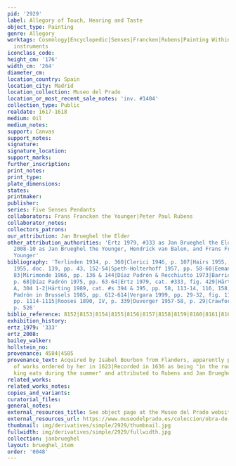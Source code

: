 ```yaml
---
pid: '2929'
label: Allegory of Touch, Hearing and Taste
object_type: Painting
genre: Allegory
worktags: Cosmology|Encyclopedic|Senses|Francken|Rubens|Painting Within A Painting|Mariemont|Landscape|Food|Musical
  instruments
iconclass_code:
height_cm: '176'
width_cm: '264'
diameter_cm:
location_country: Spain
location_city: Madrid
location_collection: Museo del Prado
location_or_most_recent_sale_notes: 'inv. #1404'
collection_type: Public
realdate: 1617-1618
medium: Oil
medium_notes:
support: Canvas
support_notes:
signature:
signature_location:
support_marks:
further_inscription:
print_notes:
print_type:
plate_dimensions:
states:
printmaker:
publisher:
series: Five Senses Pendants
collaborators: Frans Francken the Younger|Peter Paul Rubens
collaborator_notes:
collectors_patrons:
our_attribution: Jan Brueghel the Elder
other_attribution_authorities: 'Ertz 1979, #333 as Jan Brueghel the Elder and studio|Ertz
  2008-10 as Jan Brueghel the Younger, Hendrick van Balen, and Frans Francken the
  Younger'
bibliography: 'Terlinden 1934, p. 360|Clerici 1946, p. 107|Hairs 1955, p.30|De Maeyer
  1955, doc. 139, pp. 43, 152-54|Speth-Holterhoff 1957, pp. 58-60|Eemans 1964, p.
  83|Mirimonde 1966, pp. 136 & 144|Díaz Padrón & Recchiutto 1973|Barricelli 1974,
  p. 68|Díaz Padrón 1975, pp. 63-64|Ertz 1979, cat. #333, fig. 429|Härting 1983, 157,
  A, 304 1-2|Härting 1989, cat. #s 394 & 395, pp. 58, 113-14, 116, 158, 356-57|Díaz
  Padrón in Brussels 1985, pp. 612-614|Vergara 1999, pp. 29-32, fig. 11|Ertz 2008-10,
  pp. 1114-1115|Rooses 1890, IV, p. 339|Duverger 1957-58, p. 29|Crawford-Volk 1981,
  p. 526'
biblio_reference: 8152|8153|8154|8155|8156|8157|8158|8159|8160|8161|8162|8163|8164|8165|8166|8167
exhibition_history:
ertz_1979: '333'
ertz_2008:
bailey_walker:
hollstein_no:
provenance: 4584|4585
provenance_text: Acquired by Isabel Bourbon from Flanders, apparently part of a group
  of works ordered by her in 1623|Recorded in 1636 as being "in the room where the
  king eats during the summer" and attributed to Rubens and Jan Brueghel
related_works:
related_works_notes:
copies_and_variants:
curatorial_files:
general_notes:
external_resources_title: See object page at the Museo del Prado website
external_resources_url: https://www.museodelprado.es/coleccion/obra-de-arte/el-gusto-el-oido-y-el-tacto/92488d21-9871-4737-b870-3558ed1ecf1c
thumbnail: img/derivatives/simple/2929/thumbnail.jpg
fullwidth: img/derivatives/simple/2929/fullwidth.jpg
collection: janbrueghel
layout: brueghel_item
order: '0048'
---
```


